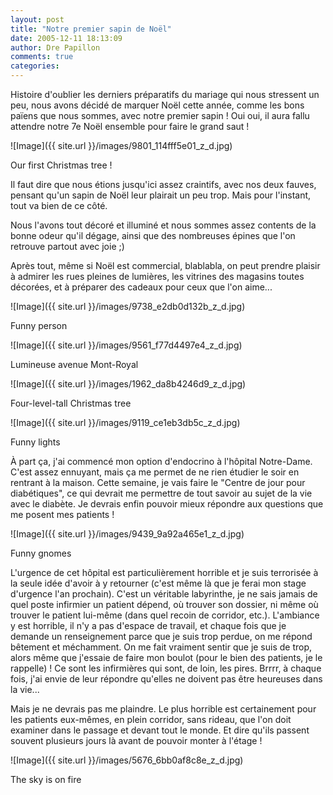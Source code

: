 ```yaml
---
layout: post
title: "Notre premier sapin de Noël"
date: 2005-12-11 18:13:09
author: Dre Papillon
comments: true
categories: 
---
```



Histoire d'oublier les derniers préparatifs du mariage qui nous stressent un peu, nous avons décidé de marquer Noël cette année, comme les bons païens que nous sommes, avec notre premier sapin !  Oui oui, il aura fallu attendre notre 7e Noël ensemble pour faire le grand saut !


![Image]({{ site.url }}/images/9801_114fff5e01_z_d.jpg)
<div class="photoattrib">Our first Christmas tree !</div>



Il faut dire que nous étions jusqu'ici assez craintifs, avec nos deux fauves, pensant qu'un sapin de Noël leur plairait un peu trop.  Mais pour l'instant, tout va bien de ce côté.

Nous l'avons tout décoré et illuminé et nous sommes assez contents de la bonne odeur qu'il dégage, ainsi que des nombreuses épines que l'on retrouve partout avec joie ;)

Après tout, même si Noël est commercial, blablabla, on peut prendre plaisir à admirer les rues pleines de lumières, les vitrines des magasins toutes décorées, et à préparer des cadeaux pour ceux que l'on aime...


![Image]({{ site.url }}/images/9738_e2db0d132b_z_d.jpg)
<div class="photoattrib">Funny person</div>

![Image]({{ site.url }}/images/9561_f77d4497e4_z_d.jpg)
<div class="photoattrib">Lumineuse avenue Mont-Royal</div>


![Image]({{ site.url }}/images/1962_da8b4246d9_z_d.jpg)
<div class="photoattrib">Four-level-tall Christmas tree</div>

![Image]({{ site.url }}/images/9119_ce1eb3db5c_z_d.jpg)
<div class="photoattrib">Funny lights</div>



À part ça, j'ai commencé mon option d'endocrino à l'hôpital Notre-Dame.  C'est assez ennuyant, mais ça me permet de ne rien étudier le soir en rentrant à la maison.  Cette semaine, je vais faire le "Centre de jour pour diabétiques", ce qui devrait me permettre de tout savoir au sujet de la vie avec le diabète.  Je devrais enfin pouvoir mieux répondre aux questions que me posent mes patients !


![Image]({{ site.url }}/images/9439_9a92a465e1_z_d.jpg)
<div class="photoattrib">Funny gnomes</div>



L'urgence de cet hôpital est particulièrement horrible et je suis terrorisée à la seule idée d'avoir à y retourner (c'est même là que je ferai mon stage d'urgence l'an prochain).  C'est un véritable labyrinthe, je ne sais jamais de quel poste infirmier un patient dépend, où trouver son dossier, ni même où trouver le patient lui-même (dans quel recoin de corridor, etc.).  L'ambiance y est horrible, il n'y a pas d'espace de travail, et chaque fois que je demande un renseignement parce que je suis trop perdue, on me répond bêtement et méchamment.  On me fait vraiment sentir que je suis de trop, alors même que j'essaie de faire mon boulot (pour le bien des patients, je le rappelle) !  Ce sont les infirmières qui sont, de loin, les pires.  Brrrr, à chaque fois, j'ai envie de leur répondre qu'elles ne doivent pas être heureuses dans la vie...

Mais je ne devrais pas me plaindre.  Le plus horrible est certainement pour les patients eux-mêmes, en plein corridor, sans rideau, que l'on doit examiner dans le passage et devant tout le monde.  Et dire qu'ils passent souvent plusieurs jours là avant de pouvoir monter à l'étage !


![Image]({{ site.url }}/images/5676_6bb0af8c8e_z_d.jpg)
<div class="photoattrib">The sky is on fire</div>

